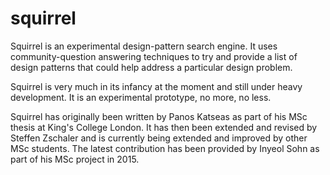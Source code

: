squirrel
========

Squirrel is an experimental design-pattern search engine. It uses community-question answering techniques to try and provide a list of design patterns that could help address a particular design problem.

Squirrel is very much in its infancy at the moment and still under heavy development. It is an experimental prototype, no more, no less. 

Squirrel has originally been written by Panos Katseas as part of his MSc thesis at King's College London. It has then been extended and revised by Steffen Zschaler and is currently being extended and improved by other MSc students. The latest contribution has been provided by Inyeol Sohn as part of his MSc project in 2015.
